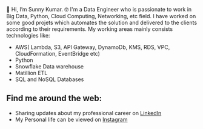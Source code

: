 👋 Hi, I’m Sunny Kumar.
🤓 I'm a Data Engineer who is passionate to work in Big Data, Python, Cloud Computing, Networking, etc field.
I have worked on some good projets which automates the solution and delivered to the clients according to their requirements.
My working areas mainly consists technologies like:
- AWS( Lambda, S3, API Gateway, DynamoDb, KMS, RDS, VPC, CloudFormation, EventBridge etc)
- Python
- Snowflake Data warehouse
- Matillion ETL
- SQL and NoSQL Databases

## Find me around the web:
- Sharing updates about my professional career on <a href="https://www.linkedin.com/in/sunny-kumar-06517a173/">LinkedIn</a>
- My Personal life can be viewed on <a href="www.instagram.com">Instagram</a>
